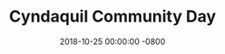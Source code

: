 ---
title: Cyndaquil Community Day
date: 2018-10-25 00:00:00 -0800
event_start: 20181110T110000
event_end: 20181110T140000
event_tzname: PDT
tags:
 - pokemongo
 - pokemongoedmonton
---
